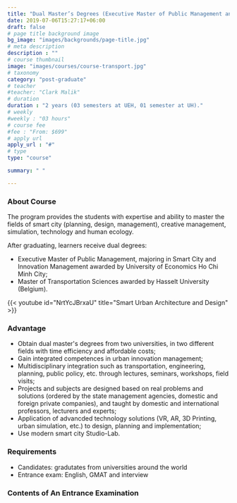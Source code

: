 ```yaml
---
title: "Dual Master’s Degrees (Executive Master of Public Management and Transportation Sciences)"
date: 2019-07-06T15:27:17+06:00
draft: false
# page title background image
bg_image: "images/backgrounds/page-title.jpg"
# meta description
description : ""
# course thumbnail
image: "images/courses/course-transport.jpg"
# taxonomy
category: "post-graduate"
# teacher
#teacher: "Clark Malik"
# duration
duration : "2 years (03 semesters at UEH, 01 semester at UH)."
# weekly
#weekly : "03 hours"
# course fee
#fee : "From: $699"
# apply url
apply_url : "#"
# type
type: "course"

summary: " "

---
```



### About Course

<!--StartFragment-->

The program provides the students with expertise and ability to master the fields of smart city (planning, design, management), creative management, simulation, technology and human ecology.

After graduating, learners receive dual degrees:
-	Executive Master of Public Management, majoring in Smart City and Innovation Management awarded by University of Economics Ho Chi Minh City;
-	Master of Transportation Sciences awarded by Hasselt University (Belgium).


<!--EndFragment-->

{{< youtube id="NrtYcJBrxaU" title="Smart Urban Architecture and Design" >}}


### Advantage
*	Obtain dual master's degrees from two universities, in two different fields with time efficiency and affordable costs;
*	Gain integrated competences in urban innovation management;
*	Multidisciplinary integration such as transportation, engineering, planning, public policy, etc. through lectures, seminars, workshops, field visits;
*	Projects and subjects are designed based on real problems and solutions (ordered by the state management agencies, domestic and foreign private companies), and taught by domestic and international professors, lecturers and experts;
*	Application of advancded technology solutions (VR, AR, 3D Printing, urban simulation, etc.) to design, planning and implementation;
*	Use modern smart city Studio-Lab.



### Requirements

*	Candidates: gradutates from universities around the world
*	Entrance exam: English, GMAT and interview


### Contents of An Entrance Examination